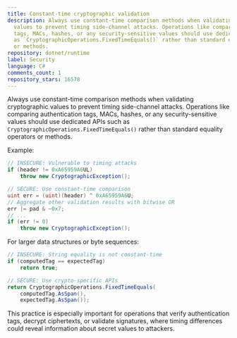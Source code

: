 ```yaml
---
title: Constant-time cryptographic validation
description: Always use constant-time comparison methods when validating cryptographic
  values to prevent timing side-channel attacks. Operations like comparing authentication
  tags, MACs, hashes, or any security-sensitive values should use dedicated APIs such
  as `CryptographicOperations.FixedTimeEquals()` rather than standard equality operators
  or methods.
repository: dotnet/runtime
label: Security
language: C#
comments_count: 1
repository_stars: 16578
---
```


Always use constant-time comparison methods when validating cryptographic values to prevent timing side-channel attacks. Operations like comparing authentication tags, MACs, hashes, or any security-sensitive values should use dedicated APIs such as `CryptographicOperations.FixedTimeEquals()` rather than standard equality operators or methods.

Example:
```csharp
// INSECURE: Vulnerable to timing attacks
if (header != 0xA65959A6UL)
    throw new CryptographicException();

// SECURE: Use constant-time comparison
uint err = (uint)(header) ^ 0xA65959A6U;
// Aggregate other validation results with bitwise OR
err |= pad & ~0x7;
// ...
if (err != 0)
    throw new CryptographicException();
```

For larger data structures or byte sequences:
```csharp
// INSECURE: String equality is not constant-time
if (computedTag == expectedTag)
    return true;

// SECURE: Use crypto-specific APIs
return CryptographicOperations.FixedTimeEquals(
    computedTag.AsSpan(), 
    expectedTag.AsSpan());
```

This practice is especially important for operations that verify authentication tags, decrypt ciphertexts, or validate signatures, where timing differences could reveal information about secret values to attackers.
